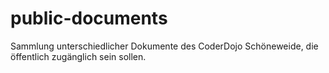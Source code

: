 # public-documents
Sammlung unterschiedlicher Dokumente des CoderDojo Schöneweide, die öffentlich zugänglich sein sollen.
